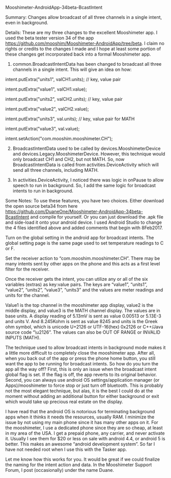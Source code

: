Mooshimeter-AndroidApp-34beta-BcastIntent

Summary:  Changes allow broadcast of all three channels in a single intent, even in background.

Details:  These are my three changes to the excellent Mooshimeter app.  I used the beta tester version 34 of the app https://github.com/mooshim/Mooshimeter-AndroidApp/tree/beta.   I claim no rights or credits to the changes I made and I hope at least some portion of these changes get incorporated back into a formal Mooshimeter app.

1.    common.BroadcastIntentData    has been changed to broadcast all three channels in a single intent.  This will give an idea on how:

intent.putExtra("units1", valCH1.units);  // key, value pair

intent.putExtra("value1", valCH1.value);

intent.putExtra("units2", valCH2.units);     // key, value pair

intent.putExtra("value2", valCH2.value);

intent.putExtra("units3", val.units);     // key, value pair for MATH

intent.putExtra("value3", val.value);

intent.setAction("com.mooshim.mooshimeter.CH");

2.  BroadcastIntentData used to be called by devices.MooshimeterDevice and devices.Legacy.MooshimeterDevice.  However, this technique would only broadcast CH1 and CH2, but not MATH.  So, now BroadcastIntentData is called from activities.DeviceActivity which will send all three channels, including MATH.

3.  In activities.DeviceActivity, I noticed there was logic in onPause to allow speech to run in background.  So, I add the same logic for broadcast intents to run in background.

Some Notes:  To use these features, you have two choices.  Either download the open source beta34 from here  https://github.com/DuaneOne/Mooshimeter-AndroidApp-34beta-BcastIntent and compile for yourself.    Or you can just download the .apk file and side-load it onto your android device.   I used Android Studio to change the 4 files identified above and added comments that begin with 8Feb2017.  

Turn on the global setting in the android app for broadcast intents.   The global setting page is the same page used to set temperature readings to C or F. 

Set the receiver action to “com.mooshim.mooshimeter.CH”.   There may be many intents sent by other apps on the phone and this acts as a first level filter for the receiver.  

Once the receiver gets the intent, you can utilize any or all of the six variables (extras) as key:value pairs.  The keys are “value1”, “units1”,  “value2”, “units2”,  “value3”, “units3”  and the values are meter readings and units for the channel.  

Value1 is the top channel in the mooshimeter app display, value2 is the middle display, and value3 is the MATH channel display.  The values are in base units. A display reading of 5.13mV is sent as value 0.00513 or 5.13E-3 and units V.  And 8.245Kohm is sent as value 8245 and units is the Greek ohm symbol, which is unicode U+2126 or UTF-16(hex) 0x2126 or C++/Java source code “\u2126”.   The values can also be OUT OF RANGE or INVALID INPUTS (MATH).

The technique used to allow broadcast intents in background mode makes it a little more difficult to completely close the mooshimeter app.  After all, when you back out of the app or press the phone home button, you still want the app to be running for broadcast intents.   So how do you turn the app all the way off?  First, this is only an issue when the broadcast intent global flag is set.  If the flag is off, the app reverts to its original behavior.   Second, you can always use android OS settings/application manager (or Apps)/mooshimeter to force stop or just turn off bluetooth.  This is probably not the most elegant technique, but alas, it is the best I could do at the moment without adding an additional button for either background or exit which would take up precious real estate on the display.

I have read that the android OS is notorious for terminating background apps when it thinks it needs the resources, usually RAM.  I minimize the issue by not using my main phone since it has many other apps on it.  For the mooshimeter, I use a dedicated phone since they are so cheap, at least in my area of the USA.  I get a prepaid phone, any carrier, and never activate it.  Usually I see them for $20 or less on sale with android 4.4, or android 5 is better.  This makes an awesome “android development system”.  So far I have not needed root when I use this with the Tasker app.

Let me know how this works for you.  It would be great if we could finalize the naming for the intent action and data.  In the Mooshimeter Support Forum, I post (occasionally) under the name Duane.
